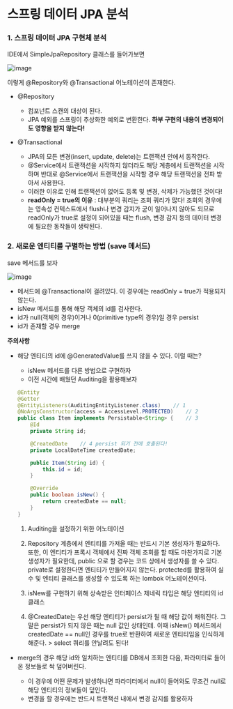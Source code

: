 스프링 데이터 JPA 분석
================================

### 1. 스프링 데이터 JPA 구현체 분석

IDE에서 SimpleJpaRepository 클래스를 들어가보면

![image](https://user-images.githubusercontent.com/37062337/103202253-3e2a8380-4935-11eb-86b6-a078454478bc.png)

이렇게 @Repository와 @Transactional 어노테이션이 존재한다.

- @Repository
  - 컴포넌트 스캔의 대상이 된다.
  - JPA 예외를 스프링이 추상화한 예외로 변환한다. **하부 구현의 내용이 변경되어도 영향을 받지 않는다!**

- @Transactional
  - JPA의 모든 변경(insert, update, delete)는 트랜잭션 안에서 동작한다.
  - @Service에서 트랜잭션을 시작하지 않더라도 해당 계층에서 트랜잭션을 시작하며 반대로 @Service에서 트랜잭션을 시작할 경우 해당 트랜잭션을 전파 받아서 사용한다.
  - 이러한 이유로 인해 트랜잭션이 없어도 등록 및 변경, 삭제가 가능했던 것이다!
  - **readOnly = true의 이유** : 대부분의 쿼리는 조회 쿼리가 많다! 조회의 경우에는 영속성 컨텍스트에서 flush나 변경 감지가 굳이 일어나지 않아도 되므로 readOnly가 true로 설정이 되어있을 때는 flush, 변경 감지 등의 데이터 변경에 필요한 동작들이 생략된다.

### 2. 새로운 엔티티를 구별하는 방법 (save 메서드)

save 메서드를 보자

![image](https://user-images.githubusercontent.com/37062337/103203789-163d1f00-4939-11eb-88a7-68c927d99857.png)

- 메서드에 @Transactional이 걸려있다. 이 경우에는 readOnly = true가 적용되지 않는다.
- isNew 메서드를 통해 해당 객체의 id를 검사한다.
- id가 null(객체의 경우)이거나 0(primitive type의 경우)일 경우 persist
- id가 존재할 경우 merge

**주의사항**

- 해당 엔티티의 id에 @GeneratedValue를 쓰지 않을 수 있다. 이럴 때는?

  - isNew 메서드를 다른 방법으로 구현하자
  - 이전 시간에 배웠던 Auditing을 활용해보자

  ```java
  @Entity
  @Getter
  @EntityListeners(AuditingEntityListener.class)	// 1
  @NoArgsConstructor(access = AccessLevel.PROTECTED)	// 2
  public class Item implements Persistable<String> {	// 3
      @Id
      private String id;
  
      @CreatedDate    // 4 persist 되기 전에 호출된다!
      private LocalDateTime createdDate;
  
      public Item(String id) {
          this.id = id;
      }
  
      @Override
      public boolean isNew() {
          return createdDate == null;
      }
  }
  ```

  1. Auditing을 설정하기 위한 어노테이션

  2. Repository 계층에서 엔티티를 가져올 때는 반드시 기본 생성자가 필요하다. 또한, 이 엔티티가 프록시 객체에서 진짜 객체 조회를 할 때도 마찬가지로 기본 생성자가 필요한데, public 으로 할 경우는 코드 상에서 생성자를 쓸 수 있다. private로 설정한다면 엔티티가 만들어지지 않는다. protected를 활용하여 실수 및 엔티티 클래스를 생성할 수 있도록 하는 lombok 어노테이션이다.
  3. isNew를 구현하기 위해 상속받은 인터페이스 제네릭 타입은 해당 엔티티의 id클래스
  4. @CreatedDate는 우선 해당 엔티티가 persist가 될 때 해당 값이 채워진다. 그 말은 persist가 되지 않은 때는 null 값인 상태인데. 이때 isNew() 메서드에서 createdDate == null인 경우를 true로 반환하여 새로운 엔티티임을 인식하게 해준다. > select 쿼리를 안날려도 된다!

- merge의 경우 해당 id와 일치하는 엔티티를 DB에서 조회한 다음, 파라미터로 들어온 정보들로 싹 덮어버린다.

  - 이 경우에 어떤 문제가 발생하냐면 파라미터에서 null이 들어와도 무조건 null로 해당 엔티티의 정보들이 덮인다.
  - 변경을 할 경우에는 반드시 트랜잭션 내에서 변경 감지를 활용하자

